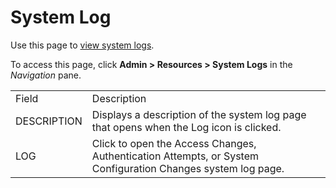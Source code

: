# System Log

<div class="use">

Use this page to [view system
logs](../Use_Cases/View%20System%20Logs.htm).

</div>

To access this page, click **Admin \> Resources \> System Logs** in the
*Navigation*
pane.

|             |                                                                                                             |
| ----------- | ----------------------------------------------------------------------------------------------------------- |
| Field       | Description                                                                                                 |
| DESCRIPTION | Displays a description of the system log page that opens when the Log icon is clicked.                      |
| LOG         | Click to open the Access Changes, Authentication Attempts, or System Configuration Changes system log page. |
